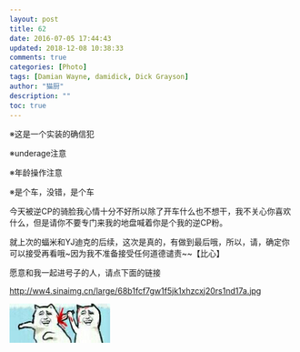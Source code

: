 ```yaml
---
layout: post
title: 62
date: 2016-07-05 17:44:43
updated: 2018-12-08 10:38:33
comments: true
categories: [Photo]
tags: [Damian Wayne, damidick, Dick Grayson]
author: "猫厨"
description: ""
toc: true
---
```


<p>※这是一个实装的确信犯</p> 
<p>※underage注意</p> 
<p>※年龄操作注意&nbsp;</p> 
<p>※是个车，没错，是个车</p> 
<p>今天被逆CP的骑脸我心情十分不好所以除了开车什么也不想干，我不关心你喜欢什么，但是请你不要专门来我的地盘喊着你是个我的逆CP粉。</p> 
<p>就上次的蝠米和YJ迪克的后续，这次是真的，有做到最后哦，所以，请，确定你可以接受再看哦~因为我不准备接受任何道德谴责~~【比心】<br /></p> 
<p>愿意和我一起进号子的人，请点下面的链接</p> 
<p><a rel="nofollow" href="http://ww4.sinaimg.cn/large/68b1fcf7gw1f5jk1xhzcxj20rs1nd17a.jpg" target="_blank"  >http://ww4.sinaimg.cn/large/68b1fcf7gw1f5jk1xhzcxj20rs1nd17a.jpg</a><br /></p>

![](https://raw.githubusercontent.com/alicewish/meowchain247/master/img_cVZNdzJtQk9JV2NKOWFVeG1MK09iQUtrTktIVGh5aXh3bEtHRXppQW5pcVlKUHdFRHp4cGV3PT0.jpg)